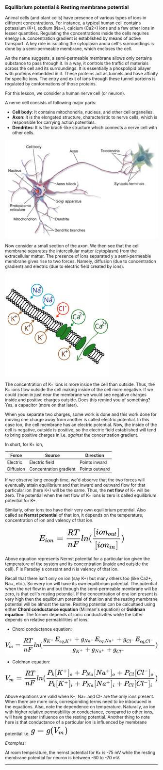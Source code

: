 ### Equilibrium potential & Resting membrane potential

Animal cells (and plant cells) have presence of various types of ions in different concentrations. For instance, a typical human cell contains potassium (K+), sodium (Na+), calcium (Ca2+) ions and a few other ions in lesser quantities. Regulating the concentrations inside the cells requires energy i.e. concentration gradient is established by means of active transport. A key role in isolating the cytoplasm and a cell's surroundings is done by a semi-permeable membrane, which encloses the cell. 

As the name suggests, a semi-permeable membrane allows only certains substance to pass through it. In a way, it controls the traffic of materials across the cell and its surroundings. It is essentially a phospolipid bilayer with proteins embedded in it. These proteins act as tunnels and have affinity for specific ions. The entry and exit of ions through these tunnel porteins is regulated by conformations of those proteins.

For this lesson, we consider a human nerve cell (or neuron).

A nerve cell consists of following major parts:
- **Cell body**: It contains mitochondria, nucleus, and other cell organelles.
- **Axon**: It is the elongated structure, characteristic to nerve cells, which is responsible for carrying action potentials.
- **Dendrites**: It is the brach-like structure which connects a nerve cell with other cells.

![Neuron](L01_1.png)

Now consider a small section of the axon. We then see that the cell membrane separates the intercellular matter (cytoplasm) from the extracellular matter. The presence of ions separated y a semi-permeable membrane gives rise to two forces. Namely, diffusion (due to concentration gradient) and electric (due to electric field created by ions).

![Flow of ions](L01_2.svg)

The concentration of K+ ions is more inside the cell than outside. Thus, the K+ ions flow outside the cell making inside of the cell more negative. If we could zoom in just near the membrane we would see negative charges inside and positive charges outside. Does this remind you of something? Yes, a capacitor (more on that later). 

When you separate two charges, some work is done and this work done for moving one charge away from another is called electric potential. In this case too, the cell membrane has an electric potential. Now, the inside of the cell is negative, outside is positive, so the electric field established will tend to bring positive charges in i.e. *against* the concentration gradient. 

In short, for K+ ion,

| Force | Source | Direction | 
| ------ | ------ | ----- |
| Electric | Electric field | Points inward |
| Diffusion | Concentration gradient |Points outward |



If we observe long enough time, we'd observe that the two forces will eventually attain equilibrium and that inward and outward flow for that particular ion (here K+) will be the same. Thus, the **net flow** of K+ will be zero. The potential when the net flow of K+ ions is zero is called equilibrium potential for K+.

Similarly, other ions too have their very own equilibrium potential. Also called as **Nernst potential** of that ion, it depends on the temperature, concentration of ion and valency of that ion. 

<!-- $$
E_{ion} = \frac{RT}{nF} ln(\frac{[ion_{out}]}{[ion_{in}]}) 
$$ --> 

<div align="center"><img src="..\..\..\svg\mx3g7f2Zyw.svg"/></div>

Above equation represents Nernst potential for a particular ion given the temperature of the system and its concentration (inside and outside the cell). F is Faraday's constant and n is valency of that ion.

Recall that there isn't only on ion (say K+) but many others too (like Ca2+, Na+, etc.). So every ion will have its own equilibrium potential. The potential when the *net* flow in and out through the semi-permeable membrane will be zero, is that cell's resting potential. If the concentration of one ion present is very high then the equilbrium potential of that ion and the resting membrane potential will be almost the same. Resting potential can be calcultaed using either **Chord conductance equation** (Millman's equation) or **Goldman equation**. The former depends of ionic conductivities while the latter depends on relative permablilities of ions.

- Chord conductance equation:
<!-- $$
V_m = \frac{RT}{nF} ln(\frac{g_{K^+} E_{eq,K^+} + g_{Na^+} E_{eq,Na^+} + g_{Cl^-} E_{eq,Cl^-}}{g_{K^+} + g_{Na^+} + g_{Cl^-}})
$$ --> 

<div align="center"><img src="..\..\..\svg\2QeEGabygi.svg"/></div>

- Goldman equation:
<!-- $$
V_m = \frac{RT}{nF} ln(\frac{P_k [K^+]_o + P_{Na} [Na^+]_o + P_{Cl} [Cl^-]_o}{P_k [K^+]_i + P_{Na} [Na^+]_i + P_{Cl} [Cl^-]_i})
$$ --> 

<div align="center"><img src="..\..\..\svg\dFM9FEVCkW.svg"/></div>

Above equations are valid when K+, Na+ and Cl- are the only ions present. When there are more ions, corresponding terms need to be introduced in the equations. Also, note the dependence on temperature. Naturally, an ion with higher relative permeablility or conductance, compared to other ions, will have greater influence on the resting potential. Another thing to note here is that conductance of a particular ion is influenced by membrane potential i.e. <!-- $ g = g(V_m)$ --> <img style="transform: translateY(0.25em);" src="..\..\..\svg\evSKSguJbB.svg"/>

*Examples*:

At room temperature, the nernst potential for K+ is -75 mV while the resting membrane potential for neuron is between -60 to -70 mV.

***
